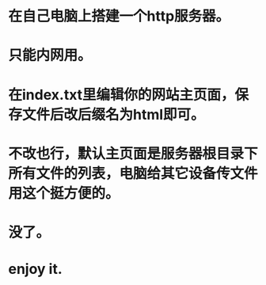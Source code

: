 # 在自己电脑上搭建一个http服务器。
# 只能内网用。
# 在index.txt里编辑你的网站主页面，保存文件后改后缀名为html即可。
# 不改也行，默认主页面是服务器根目录下所有文件的列表，电脑给其它设备传文件用这个挺方便的。
# 没了。
# enjoy it.
